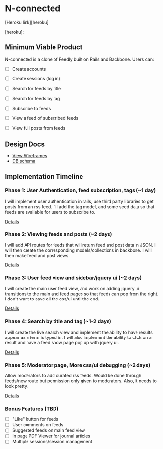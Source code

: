 # N-connected

[Heroku link][heroku]

[heroku]: 

## Minimum Viable Product
N-connected is a clone of Feedly built on Rails and Backbone. Users can:

<!-- This is a Markdown checklist. Use it to keep track of your progress! -->

- [ ] Create accounts
- [ ] Create sessions (log in)
- [ ] Search for feeds by title
- [ ] Search for feeds by tag
- [ ] Subscribe to feeds
- [ ] View a feed of subscribed feeds
- [ ] View full posts from feeds


## Design Docs
* [View Wireframes][views]
* [DB schema][schema]

[views]: ./docs/views.md
[schema]: ./docs/schema.md

## Implementation Timeline

### Phase 1: User Authentication, feed subscription, tags (~1 day)
I will implement user authentication in rails, use third party libraries to
get posts from an rss feed. I'll add the tag model, and some seed data so that
feeds are available for users to subscribe to.

[Details][phase-one]

### Phase 2: Viewing feeds and posts (~2 days)
I will add API routes for feeds that will return feed and post data in JSON. I
will then create the corresponding models/collections in backbone. I will then
make feed and post views.

[Details][phase-two]

### Phase 3: User feed view and sidebar/jquery ui (~2 days)
I will create the main user feed view, and work on adding jquery ui transitions
to the main and feed pages so that feeds can pop from the right. I don't want
to save all the css/ui until the end.

[Details][phase-three]

### Phase 4: Search by title and tag (~1-2 days)
I will create the live search view and implement the ability to have results
appear as a term is typed in. I will also implement the ability to click on
a result and have a feed show page pop up with jquery ui.

[Details][phase-four]

### Phase 5: Moderator page, More css/ui debugging (~2 days)
Allow moderators to add curated rss feeds. Would be done through feeds/new route
but permission only given to moderators. Also, It needs to look pretty.

[Details][phase-five]

### Bonus Features (TBD)
- [ ] "Like" button for feeds
- [ ] User comments on feeds
- [ ] Suggested feeds on main feed view
- [ ] In page PDF Viewer for journal articles
- [ ] Multiple sessions/session management

[phase-one]: ./docs/phases/phase1.md
[phase-two]: ./docs/phases/phase2.md
[phase-three]: ./docs/phases/phase3.md
[phase-four]: ./docs/phases/phase4.md
[phase-five]: ./docs/phases/phase5.md
